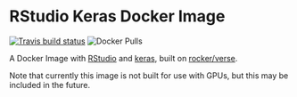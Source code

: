 # RStudio Keras Docker Image

[![Travis build
status](https://travis-ci.org/gadenbuie/docker-rstudio-keras.svg?branch=master)](https://travis-ci.org/gadenbuie/docker-rstudio-keras)
![Docker Pulls](https://img.shields.io/docker/pulls/grrrck/rstudio-keras.svg)

A Docker Image with [RStudio](https://rstudio.com) and [keras](https://keras.io/), built on [rocker/verse](https://www.rocker-project.org/).

Note that currently this image is not built for use with GPUs, but this may be included in the future.
